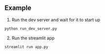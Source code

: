 ## Example 

1. Run the dev server and wait for it to start up
```bash
python run_dev_server.py
```

2. Run the streamlit app
```bash
streamlit run app.py
```
